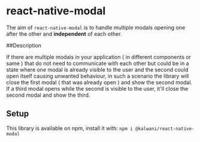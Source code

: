 # react-native-modal

The aim of `react-native-modal` is to handle multiple modals opening one after the other and **independent** of each other.

##Description

If there are multiple modals in your application ( in different components or same ) that do not need to communicate with each other but could be in a state where one modal is already visible to the user and the second could open itself causing unwanted behaviour, in such a scenario the library will close the first modal ( that was already open ) and show the second modal. If a third modal opens while the second is visible to the user, it'll close the second modal and show the third.

## Setup

This library is available on npm, install it with: `npm i @kalwani/react-native-modal`
